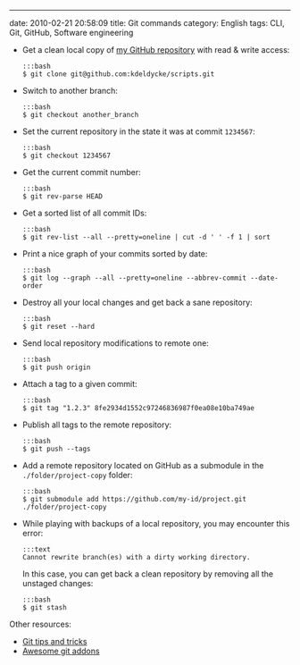 ---
date: 2010-02-21 20:58:09
title: Git commands
category: English
tags: CLI, Git, GitHub, Software engineering

  * Get a clean local copy of [my GitHub repository](http://github.com/kdeldycke/scripts) with read & write access:

        :::bash
        $ git clone git@github.com:kdeldycke/scripts.git

  * Switch to another branch:

        :::bash
        $ git checkout another_branch

  * Set the current repository in the state it was at commit `1234567`:

        :::bash
        $ git checkout 1234567

  * Get the current commit number:

        :::bash
        $ git rev-parse HEAD

  * Get a sorted list of all commit IDs:

        :::bash
        $ git rev-list --all --pretty=oneline | cut -d ' ' -f 1 | sort

  * Print a nice graph of your commits sorted by date:

        :::bash
        $ git log --graph --all --pretty=oneline --abbrev-commit --date-order

  * Destroy all your local changes and get back a sane repository:

        :::bash
        $ git reset --hard

  * Send local repository modifications to remote one:

        :::bash
        $ git push origin

  * Attach a tag to a given commit:

        :::bash
        $ git tag "1.2.3" 8fe2934d1552c97246836987f0ea08e10ba749ae

  * Publish all tags to the remote repository:

        :::bash
        $ git push --tags

  * Add a remote repository located on GitHub as a submodule in the `./folder/project-copy` folder:

        :::bash
        $ git submodule add https://github.com/my-id/project.git ./folder/project-copy

  * While playing with backups of a local repository, you may encounter this error:

        :::text
        Cannot rewrite branch(es) with a dirty working directory.

    In this case, you can get back a clean repository by removing all the unstaged changes:

        :::bash
        $ git stash


Other resources:

  * [Git tips and tricks](https://github.com/git-tips/tips#git-tips)
  * [Awesome git addons](https://github.com/stevemao/awesome-git-addons)
